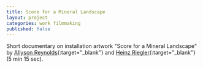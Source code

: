 ```yaml
---
title: Score for a Mineral Landscape
layout: project
categories: work filmmaking
published: false
---
```


Short documentary on installation artwork "Score for a Mineral Landscape"
by [Allyson Reynolds][ar]{:target="_blank"} and [Heinz Riegler][hr]{:target="_blank"}
(5 min 15 sec).

[ar]: http://www.allysonreynolds.com
[hr]: http://heinzriegler.com
